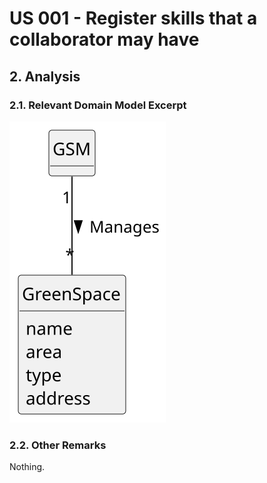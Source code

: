# US 001 - Register skills that a collaborator may have

## 2. Analysis

### 2.1. Relevant Domain Model Excerpt 

![us027-domain-model.svg](svg%2Fus027-domain-model.svg)

### 2.2. Other Remarks

Nothing.
